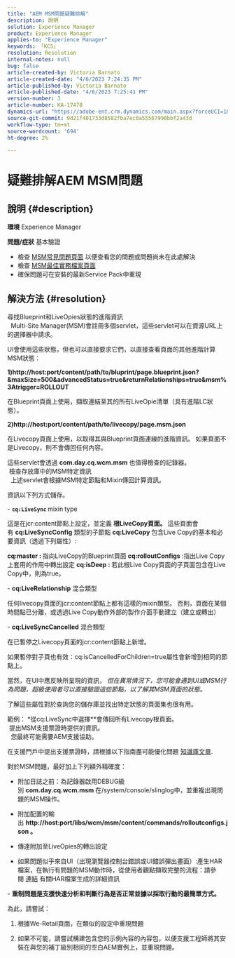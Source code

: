 ```yaml
---
title: "AEM MSM問題疑難排解"
description: 說明
solution: Experience Manager
product: Experience Manager
applies-to: "Experience Manager"
keywords: 「KCS」
resolution: Resolution
internal-notes: null
bug: false
article-created-by: Victoria Barnato
article-created-date: "4/6/2023 7:24:35 PM"
article-published-by: Victoria Barnato
article-published-date: "4/6/2023 7:25:41 PM"
version-number: 3
article-number: KA-17478
dynamics-url: "https://adobe-ent.crm.dynamics.com/main.aspx?forceUCI=1&pagetype=entityrecord&etn=knowledgearticle&id=d219e1a3-b0d4-ed11-a7c7-6045bd006295"
source-git-commit: 9d21f401733d8582fba7ec0a55567990bbf2a43d
workflow-type: tm+mt
source-wordcount: '694'
ht-degree: 2%

---
```


# 疑難排解AEM MSM問題

## 說明 {#description}

<b>環境</b>
Experience Manager


<b>問題/症狀</b>
基本驗證



- 檢查 [MSM常見問題頁面](https://helpx.adobe.com/experience-manager/kb/index/msm_faq.html) 以便查看您的問題或問題尚未在此處解決
- 檢查 [MSM最佳實務檔案頁面](https://experienceleague.adobe.com/docs/experience-manager-65/administering/introduction/msm-best-practices.html?lang=en)
- 確保問題可在安裝的最新Service Pack中重現



## 解決方法 {#resolution}

尋找Blueprint和LiveOpies狀態的進階資訊<br> 
Multi-Site Manager(MSM)會註冊多個servlet，這些servlet可以在資源URL上的選擇器中請求。

UI會使用這些狀態，但也可以直接要求它們，以直接查看頁面的其他進階計算MSM狀態：

<b>1)http://host:port/content/path/to/bluprint/page.blueprint.json?&amp;maxSize=500&amp;advancedStatus=true&amp;returnRelationships=true&amp;msm%3Atrigger=ROLLOUT</b>

在Blueprint頁面上使用，擷取連結至其的所有LiveOpie清單（具有進階LC狀態）。



<b>2)http://host:port/content/path/to/livecopy/page.msm.json</b>

在Livecopy頁面上使用，以取得其與Blueprint頁面連線的進階資訊。
如果頁面不是Livecopy，則不會傳回任何內容。



這些servlet會透過 <b>com.day.cq.wcm.msm </b>也值得檢查的記錄器。
<br> 檢查存放庫中的MSM特定資訊<br> 
上述servlet會根據MSM特定節點和Mixin傳回計算資訊。

資訊以下列方式儲存。

- <b>`cq:LiveSync` </b>mixin<b> </b>type

這是在jcr:content節點上設定，並定義 <b>根LiveCopy頁面。</b>
這些頁面會有 <b>cq:LiveSyncConfig</b> 類型的子節點 <b>cq:LiveCopy </b>包含Live Copy的基本和必要資訊（透過下列屬性）:

<b>cq:master : </b>指向LiveCopy的Blueprint頁面
<b>cq:rolloutConfigs</b> :指出Live Copy上套用的作用中轉出設定
<b>cq:isDeep : </b>若此根Live Copy頁面的子頁面包含在Live Copy中，則為true。



- <b>cq:LiveRelationship</b> 混合類型

任何livecopy頁面的jcr:content節點上都有這樣的mixin類型。
否則，頁面在某個時間點已分離，或透過Live Copy動作外部的製作介面手動建立（建立或轉出）



- <b>cq:LiveSyncCancelled</b> 混合類型

在已暫停之Livecopy頁面的jcr:content節點上新增。

如果暫停對子頁也有效：cq:isCancelledForChildren=true屬性會新增到相同的節點上。



當然，在UI中應反映所呈現的資訊， *但在異常情況下，您可能會遇到UI或MSM行為問題，超級使用者可以直接驗證這些節點，以了解其MSM頁面的狀態。*

了解這些屬性對於查詢您的儲存庫並找出特定狀態的頁面集也很有用。

範例： *從cq:LiveSync中選擇\**會傳回所有Livecopy根頁面。
<br> 提出MSM支援票證時提供的資訊。<br> 
您最終可能需要AEM支援協助。

在支援門戶中提出支援票證時，請根據以下指南盡可能優化問題 [知識庫文章](https://experienceleague.adobe.com/docs/experience-cloud-kcs/kbarticles/KA-17494.html?lang=zh-Hant).

對於MSM問題，最好加上下列額外精確度：

- 附加日誌之前：為記錄器啟用DEBUG級別 <b>com.day.cq.wcm.msm </b>在/system/console/slinglog中，並重複出現問題的MSM操作。

- 附加配置的輸出 <b>http://host:port/libs/wcm/msm/content/commands/rolloutconfigs.json 。</b>

- 傳達附加至LiveOpies的轉出設定

- 如果問題似乎來自UI（出現瀏覽器控制台錯誤或UI錯誤彈出畫面）:產生HAR檔案，在執行有問題的MSM動作時，從使用者觀點擷取完整的流程：請參閱 [連結](https://help.tenderapp.com/kb/troubleshooting-your-tender-site/generating-an-har-file) 有關HAR檔案生成的詳細資訊

- <b>重制問題是支援快速分析和判斷行為是否正常並據以採取行動的最簡單方式。</b>

為此，請嘗試：

1) 根據We-Retail頁面，在類似的設定中重現問題

2) 如果不可能，請嘗試構建包含您的示例內容的內容包，以便支援工程師將其安裝在與您的補丁級別相同的空白AEM實例上，並重現問題。
